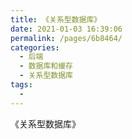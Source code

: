 ```yaml
---
title: 《关系型数据库》
date: 2021-01-03 16:39:06
permalink: /pages/6b8464/
categories:
  - 后端
  - 数据库和缓存
  - 关系型数据库
tags:
  - 
---
```


《关系型数据库》
